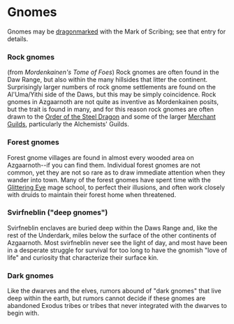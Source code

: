 # Gnomes

Gnomes may be [dragonmarked](Dragonmarked.md) with the Mark of Scribing; see that entry for details.

### Rock gnomes
(from *Mordenkainen's Tome of Foes*)
Rock gnomes are often found in the Daw Range, but also within the many hillsides that litter the continent. Surprisingly larger numbers of rock gnome settlements are found on the Al'Uma/Yithi side of the Daws, but this may be simply coincidence. Rock gnomes in Azgaarnoth are not quite as inventive as Mordenkainen posits, but the trait is found in many, and for this reason rock gnomes are often drawn to the [Order of the Steel Dragon](/Organizations/DraconicOrder/Steel.md) and some of the larger [Merchant Guilds](/Organization/MerchantGuilds/MerchantGuilds.md), particularly the Alchemists' Guilds.

### Forest gnomes
Forest gnome villages are found in almost every wooded area on Azgaarnoth--if you can find them. Individual forest gnomes are not common, yet they are not so rare as to draw immediate attention when they wander into town. Many of the forest gnomes have spent time with the [Glittering Eye](/Organizations/MageSchoools/GlitteringEye.md) mage school, to perfect their illusions, and often work closely with druids to maintain their forest home when threatened.

### Svirfneblin ("deep gnomes")
Svirfneblin enclaves are buried deep within the Daws Range and, like the rest of the Underdark, miles below the surface of the other continents of Azgaarnoth. Most svirfneblin never see the light of day, and most have been in a desperate struggle for survival for too long to have the gnomish "love of life" and curiosity that characterize their surface kin.

### Dark gnomes
Like the dwarves and the elves, rumors abound of "dark gnomes" that live deep within the earth, but rumors cannot decide if these gnomes are abandoned Exodus tribes or tribes that never integrated with the dwarves to begin with.
